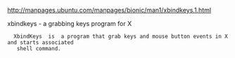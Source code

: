 http://manpages.ubuntu.com/manpages/bionic/man1/xbindkeys.1.html

   xbindkeys - a grabbing keys program for X

      XbindKeys  is  a program that grab keys and mouse button events in X and starts associated
       shell command.
